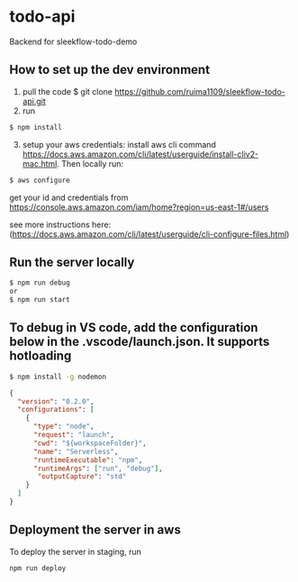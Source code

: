 # todo-api

Backend for sleekflow-todo-demo

## How to set up the dev environment

1. pull the code
   $ git clone https://github.com/ruima1109/sleekflow-todo-api.git
2. run

```sh
$ npm install
```

3. setup your aws credentials:
   install aws cli command https://docs.aws.amazon.com/cli/latest/userguide/install-cliv2-mac.html.
   Then locally run:

```sh
$ aws configure
```

get your id and credentials from https://console.aws.amazon.com/iam/home?region=us-east-1#/users

see more instructions here: (https://docs.aws.amazon.com/cli/latest/userguide/cli-configure-files.html)

## Run the server locally

```sh
$ npm run debug
or
$ npm run start
```

## To debug in VS code, add the configuration below in the .vscode/launch.json. It supports hotloading

```sh
$ npm install -g nodemon
```

```json
{
  "version": "0.2.0",
  "configurations": [
    {
      "type": "node",
      "request": "launch",
      "cwd": "${workspaceFolder}",
      "name": "Serverless",
      "runtimeExecutable": "npm",
      "runtimeArgs": ["run", "debug"],
       "outputCapture": "std"
    }
  ]
}
```

## Deployment the server in aws

To deploy the server in staging, run

```sh
npm run deploy
```